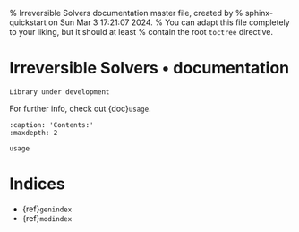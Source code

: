 % Irreversible Solvers documentation master file, created by
% sphinx-quickstart on Sun Mar  3 17:21:07 2024.
% You can adapt this file completely to your liking, but it should at least
% contain the root `toctree` directive.

# Irreversible Solvers • documentation

<!-- ```{include} ../../README.md
:relative-images:
``` -->

```{warning}
Library under development
```

For further info, check out {doc}`usage`.

```{toctree}
:caption: 'Contents:'
:maxdepth: 2

usage
```

# Indices

- {ref}`genindex`
- {ref}`modindex`
